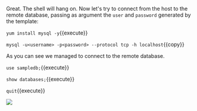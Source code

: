 Great. The shell will hang on. Now let's try to connect from the host to the remote database, passing as argument the `user` and `password` generated by the template:

`yum install mysql -y`{{execute}}

`mysql -u<username> -p<password> --protocol tcp -h localhost`{{copy}} 

As you can see we managed to connect to the remote database.

`use sampledb;`{{execute}}

`show databases;`{{execute}}

`quit`{{execute}}

![](https://github.com/fenago/katacoda-scenarios/raw/master/learn-openshift-wildfly/accessing-openshift-services-remotely/steps/5/1.JPG)
